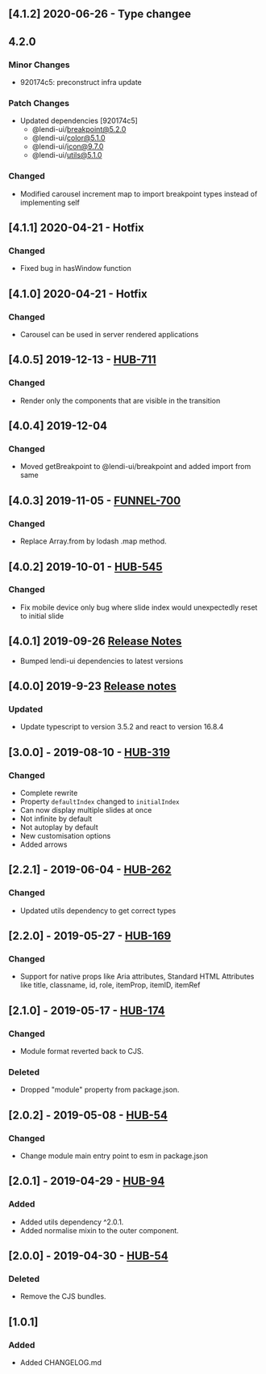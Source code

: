 ## [4.1.2] 2020-06-26 - Type changee

## 4.2.0

### Minor Changes

- 920174c5: preconstruct infra update

### Patch Changes

- Updated dependencies [920174c5]
  - @lendi-ui/breakpoint@5.2.0
  - @lendi-ui/color@5.1.0
  - @lendi-ui/icon@9.7.0
  - @lendi-ui/utils@5.1.0

### Changed

- Modified carousel increment map to import breakpoint types instead of implementing self

## [4.1.1] 2020-04-21 - Hotfix

### Changed

- Fixed bug in hasWindow function

## [4.1.0] 2020-04-21 - Hotfix

### Changed

- Carousel can be used in server rendered applications

## [4.0.5] 2019-12-13 - [HUB-711](https://creditandfinance.atlassian.net/browse/HUB-711)

### Changed

- Render only the components that are visible in the transition

## [4.0.4] 2019-12-04

### Changed

- Moved getBreakpoint to @lendi-ui/breakpoint and added import from same

## [4.0.3] 2019-11-05 - [FUNNEL-700](https://creditandfinance.atlassian.net/browse/FUNNEL-700)

### Changed

- Replace Array.from by lodash .map method.

## [4.0.2] 2019-10-01 - [HUB-545](https://creditandfinance.atlassian.net/browse/HUB-545)

### Changed

- Fix mobile device only bug where slide index would unexpectedly reset to initial slide

## [4.0.1] 2019-09-26 [Release Notes](https://creditandfinance.atlassian.net/wiki/spaces/HUB/pages/803930391/Upcoming+Major+Changes)

- Bumped lendi-ui dependencies to latest versions

## [4.0.0] 2019-9-23 [Release notes](https://creditandfinance.atlassian.net/wiki/spaces/HUB/pages/803930391/Upcoming+Major+Changes)

### Updated

- Update typescript to version 3.5.2 and react to version 16.8.4

## [3.0.0] - 2019-08-10 - [HUB-319](https://creditandfinance.atlassian.net/browse/HUB-319)

### Changed

- Complete rewrite
- Property `defaultIndex` changed to `initialIndex`
- Can now display multiple slides at once
- Not infinite by default
- Not autoplay by default
- New customisation options
- Added arrows

## [2.2.1] - 2019-06-04 - [HUB-262](https://creditandfinance.atlassian.net/browse/HUB-262)

### Changed

- Updated utils dependency to get correct types

## [2.2.0] - 2019-05-27 - [HUB-169](https://creditandfinance.atlassian.net/browse/HUB-169)

### Changed

- Support for native props like Aria attributes, Standard HTML Attributes like title, classname, id, role, itemProp, itemID, itemRef

## [2.1.0] - 2019-05-17 - [HUB-174](https://creditandfinance.atlassian.net/browse/HUB-174)

### Changed

- Module format reverted back to CJS.

### Deleted

- Dropped "module" property from package.json.

## [2.0.2] - 2019-05-08 - [HUB-54](https://creditandfinance.atlassian.net/browse/HUB-54)

### Changed

- Change module main entry point to esm in package.json

## [2.0.1] - 2019-04-29 - [HUB-94](https://creditandfinance.atlassian.net/browse/HUB-94)

### Added

- Added utils dependency ^2.0.1.
- Added normalise mixin to the outer component.

## [2.0.0] - 2019-04-30 - [HUB-54](https://creditandfinance.atlassian.net/browse/HUB-54)

### Deleted

- Remove the CJS bundles.

## [1.0.1]

### Added

- Added CHANGELOG.md
